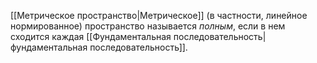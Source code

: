 [[Метрическое пространство|Метрическое]] (в частности, линейное нормированное) пространство называется *полным*, если в нем сходится каждая [[Фундаментальная последовательность|фундаментальная последовательность]].